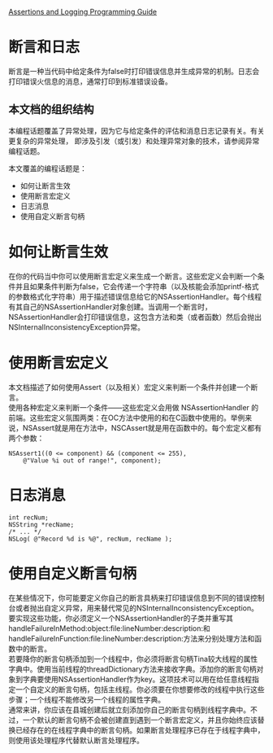 [Assertions and Logging Programming Guide](https://developer.apple.com/library/archive/documentation/Cocoa/Conceptual/Assertions/Assertions.html#//apple_ref/doc/uid/10000014i)

# 断言和日志

断言是一种当代码中给定条件为false时打印错误信息并生成异常的机制。日志会打印错误火信息的消息，通常打印到标准错误设备。

## 本文档的组织结构

本编程话题覆盖了异常处理，因为它与给定条件的评估和消息日志记录有关。有关更复杂的异常处理，  即涉及引发（或引发）和处理异常对象的技术，请参阅异常编程话题。  

本文覆盖的编程话题是：  

*  如何让断言生效
* 使用断言宏定义
* 日志消息
* 使用自定义断言句柄

# 如何让断言生效

在你的代码当中你可以使用断言宏定义来生成一个断言。这些宏定义会判断一个条件并且如果条件判断为false，它会传递一个字符串（以及核能会添加printf-格式的参数格式化字符串）用于描述错误信息给它的NSAssertionHandler。每个线程有其自己的NSAssertionHandler对象创建。当调用一个断言时，NSAssertionHandler会打印错误信息，这包含方法和类（或者函数）然后会抛出NSInternalInconsistencyException异常。  

# 使用断言宏定义

本文档描述了如何使用Assert（以及相关）宏定义来判断一个条件并创建一个断言。  
使用各种宏定义来判断一个条件——这些宏定义会用做 NSAssertionHandler 的前端。这些宏定义氛围两类：在OC方法中使用的和在C函数中使用的。举例来说，NSAssert就是用在方法中，NSCAssert就是用在函数中的。每个宏定义都有两个参数：

	NSAssert1((0 <= component) && (component <= 255),
        @"Value %i out of range!", component);


# 日志消息

	int recNum;
	NSString *recName;
	/* ... */
	NSLog( @"Record %d is %@", recNum, recName );


# 使用自定义断言句柄

在某些情况下，你可能要定义你自己的断言具柄来打印错误信息到不同的错误控制台或者抛出自定义异常，用来替代常见的NSInternalInconsistencyException。要实现这些功能，你必须定义一个NSAssertionHandler的子类并重写其handleFailureInMethod:object:file:lineNumber:description:和handleFailureInFunction:file:lineNumber:description:方法来分别处理方法和函数中的断言。  
若要降你的断言句柄添加到一个线程中，你必须将断言句柄Tina较大线程的属性字典中。使用当前线程的threadDictionary方法来接收字典。添加你的断言句柄对象到字典要使用NSAssertionHandler作为key。这项技术可以用在给任意线程指定一个自定义的断言句柄，包括主线程。你必须要在你想要修改的线程中执行这些步骤；一个线程不能修改另一个线程的属性字典。  
通常来讲，你应该在县城创建后就立刻添加你自己的断言句柄到线程字典中。不过，一个默认的断言句柄不会被创建直到遇到一个断言宏定义，并且你始终应该替换已经存在的在线程字典中的断言句柄。如果断言处理程序已存在于线程字典中，则使用该处理程序代替默认断言处理程序。